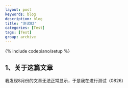 ```yaml
---
layout: post
keywords: blog
description: blog
title: "测试02"
categories: [Test]
tags: [Test]
group: archive
---
```

{% include codepiano/setup %}

## 1、关于这篇文章

我发现8月份的文章无法正常显示，于是我在进行测试（0826）
